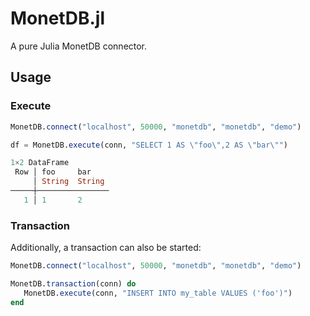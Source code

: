 # MonetDB.jl

A pure Julia MonetDB connector.

## Usage

### Execute

```julia
MonetDB.connect("localhost", 50000, "monetdb", "monetdb", "demo")

df = MonetDB.execute(conn, "SELECT 1 AS \"foo\",2 AS \"bar\"")

1×2 DataFrame
 Row │ foo     bar
     │ String  String
─────┼────────────────
   1 │ 1       2
```

### Transaction

Additionally, a transaction can also be started:

```julia
MonetDB.connect("localhost", 50000, "monetdb", "monetdb", "demo")

MonetDB.transaction(conn) do
   MonetDB.execute(conn, "INSERT INTO my_table VALUES ('foo')")
end

```